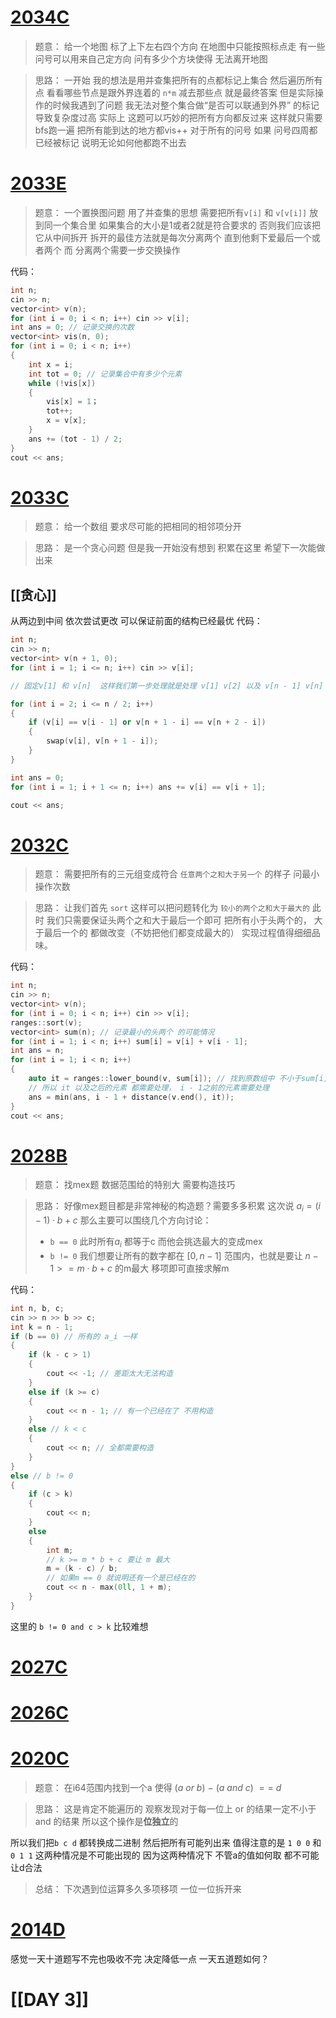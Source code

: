 # [2034C](https://codeforces.com/problemset/problem/2034/C)

> 题意：
> 给一个地图 标了上下左右四个方向 在地图中只能按照标点走 有一些问号可以用来自己定方向 问有多少个方块使得 无法离开地图

> 思路：
> 一开始 我的想法是用并查集把所有的点都标记上集合 然后遍历所有点 看看哪些节点是跟外界连着的 `n*m` 减去那些点 就是最终答案 但是实际操作的时候我遇到了问题 我无法对整个集合做“是否可以联通到外界” 的标记 导致复杂度过高
> 实际上 这题可以巧妙的把所有方向都反过来 这样就只需要bfs跑一遍 把所有能到达的地方都vis++ 对于所有的问号 如果 问号四周都已经被标记 说明无论如何他都跑不出去




 
# [2033E](https://codeforces.com/problemset/problem/2033/E)
> 题意：
> 一个置换图问题
> 用了并查集的思想 需要把所有`v[i]` 和 `v[v[i]]` 放到同一个集合里 如果集合的大小是1或者2就是符合要求的 否则我们应该把它从中间拆开 拆开的最佳方法就是每次分离两个 直到他剩下爱最后一个或者两个 而 分离两个需要一步交换操作

代码：
```cpp
int n;
cin >> n;
vector<int> v(n);
for (int i = 0; i < n; i++) cin >> v[i];
int ans = 0; // 记录交换的次数
vector<int> vis(n, 0);
for (int i = 0; i < n; i++)
{
	int x = i;
	int tot = 0; // 记录集合中有多少个元素
	while (!vis[x])
	{
		vis[x] = 1；
		tot++;
		x = v[x];
	}
	ans += (tot - 1) / 2;
}
cout << ans;
```
# [2033C](https://codeforces.com/problemset/problem/2033/C)
>题意：
>给一个数组 要求尽可能的把相同的相邻项分开

 >思路：
 >是一个贪心问题 但是我一开始没有想到 积累在这里 希望下一次能做出来

## [[贪心]]
从两边到中间 依次尝试更改 可以保证前面的结构已经最优
代码：
```cpp
int n;
cin >> n;
vector<int> v(n + 1, 0);
for (int i = 1; i <= n; i++) cin >> v[i];

// 固定v[1] 和 v[n]  这样我们第一步处理就是处理 v[1] v[2] 以及 v[n - 1] v[n] 之间的关系 不需要考虑他们之后的结构 达到贪心的目的

for (int i = 2; i <= n / 2; i++)
{
	if (v[i] == v[i - 1] or v[n + 1 - i] == v[n + 2 - i])
	{
		swap(v[i], v[n + 1 - i]);
	}
}

int ans = 0;
for (int i = 1; i + 1 <= n; i++) ans += v[i] == v[i + 1];

cout << ans;
```
# [2032C](https://codeforces.com/problemset/problem/2032/C)
> 题意：
> 需要把所有的三元组变成符合 `任意两个之和大于另一个` 的样子 问最小操作次数

> 思路：
> 让我们首先 `sort` 这样可以把问题转化为 `较小的两个之和大于最大的` 
> 此时 我们只需要保证头两个之和大于最后一个即可 把所有小于头两个的， 大于最后一个的 都做改变（不妨把他们都变成最大的）
> 实现过程值得细细品味。

代码：
```cpp
int n;
cin >> n;
vector<int> v(n);
for (int i = 0; i < n; i++) cin >> v[i];
ranges::sort(v);
vector<int> sum(n); // 记录最小的头两个 的可能情况
for (int i = 1; i < n; i++) sum[i] = v[i] + v[i - 1];
int ans = n;
for (int i = 1; i < n; i++)
{
	auto it = ranges::lower_bound(v, sum[i]); // 找到原数组中 不小于sum[i]的第一个位置
	// 所以 it 以及之后的元素 都需要处理， i - 1之前的元素需要处理
	ans = min(ans, i - 1 + distance(v.end(), it));
}
cout << ans;
```

# [2028B](https://codeforces.com/problemset/problem/2028/B)
> 题意：
> 找mex题 数据范围给的特别大 需要构造技巧

> 思路：
> 好像mex题目都是非常神秘的构造题？需要多多积累
> 这次说 $a_i = (i - 1) \cdot b + c$ 那么主要可以围绕几个方向讨论：
> - `b == 0` 此时所有$a_i$ 都等于c 而他会挑选最大的变成mex
> - `b != 0` 我们想要让所有的数字都在 $[0, n - 1]$ 范围内，也就是要让 $n - 1 >= m \cdot b + c$ 的m最大 移项即可直接求解m

代码：
```cpp
int n, b, c;
cin >> n >> b >> c;
int k = n - 1;
if (b == 0) // 所有的 a_i 一样
{
	if (k - c > 1)
	{
		cout << -1; // 差距太大无法构造
	}
	else if (k >= c)
	{
		cout << n - 1; // 有一个已经在了 不用构造
	}
	else // k < c
	{
		cout << n; // 全都需要构造
	}
}
else // b != 0
{
	if (c > k)
	{
		cout << n;
	}
	else
	{
		int m;
		// k >= m * b + c 要让 m 最大
		m = (k - c) / b;
		// 如果m == 0 就说明还有一个是已经在的 
		cout << n - max(0ll, 1 + m);
	}
}
```

这里的 `b != 0 and c > k` 比较难想
# [2027C](https://codeforces.com/problemset/problem/2027/C)

# [2026C](https://codeforces.com/problemset/problem/2026/C)

# [2020C](https://codeforces.com/problemset/problem/2020/C)

> 题意：
> 在i64范围内找到一个a 使得 $(a\ or\ b)\ -\ (a\ and\ c)\ ==\ d$  

>思路：
>这是肯定不能遍历的 观察发现对于每一位上 or 的结果一定不小于and 的结果
>所以这个操作是**位独立**的

所以我们把`b c d` 都转换成二进制 然后把所有可能列出来
值得注意的是 `1 0 0` 和 `0 1 1` 这两种情况是不可能出现的 
因为这两种情况下 不管a的值如何取 都不可能让d合法

> 总结：
> 下次遇到位运算多久多项移项 一位一位拆开来
# [2014D](https://codeforces.com/problemset/problem/2014/D)

感觉一天十道题写不完也吸收不完 决定降低一点 一天五道题如何？

# [[DAY 3]] 
